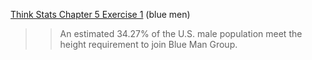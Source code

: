 [Think Stats Chapter 5 Exercise 1](http://greenteapress.com/thinkstats2/html/thinkstats2006.html#toc50) (blue men)

>> An estimated 34.27% of the U.S. male population meet the height requirement to join Blue Man Group.  
